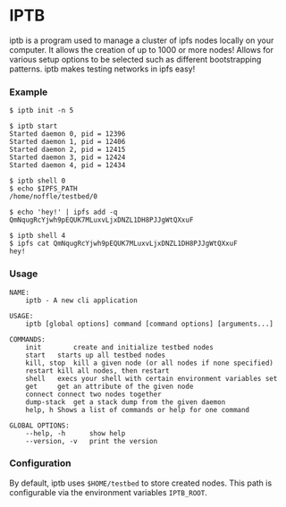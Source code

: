 # IPTB
iptb is a program used to manage a cluster of ipfs nodes locally on your
computer. It allows the creation of up to 1000 or more nodes! Allows for
various setup options to be selected such as different bootstrapping patterns.
iptb makes testing networks in ipfs easy!

### Example

```
$ iptb init -n 5

$ iptb start
Started daemon 0, pid = 12396
Started daemon 1, pid = 12406
Started daemon 2, pid = 12415
Started daemon 3, pid = 12424
Started daemon 4, pid = 12434

$ iptb shell 0
$ echo $IPFS_PATH
/home/noffle/testbed/0

$ echo 'hey!' | ipfs add -q
QmNqugRcYjwh9pEQUK7MLuxvLjxDNZL1DH8PJJgWtQXxuF

$ iptb shell 4
$ ipfs cat QmNqugRcYjwh9pEQUK7MLuxvLjxDNZL1DH8PJJgWtQXxuF
hey!
```

### Usage
```
NAME:
	iptb - A new cli application

USAGE:
	iptb [global options] command [command options] [arguments...]

COMMANDS:
	init		create and initialize testbed nodes
	start	starts up all testbed nodes
	kill, stop	kill a given node (or all nodes if none specified)
	restart	kill all nodes, then restart
	shell	execs your shell with certain environment variables set
	get		get an attribute of the given node
	connect	connect two nodes together
	dump-stack	get a stack dump from the given daemon
	help, h	Shows a list of commands or help for one command

GLOBAL OPTIONS:
	--help, -h		show help
	--version, -v	print the version
```



### Configuration
By default, iptb uses `$HOME/testbed` to store created nodes. This path is
configurable via the environment variables `IPTB_ROOT`. 



